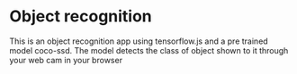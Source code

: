 # Object recognition
This is an object recognition app using tensorflow.js and a pre trained model coco-ssd.
The model detects the class of object shown to it through your web cam in your browser
